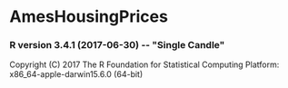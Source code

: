 # AmesHousingPrices

### R version 3.4.1 (2017-06-30) -- "Single Candle"
Copyright (C) 2017 The R Foundation for Statistical Computing
Platform: x86_64-apple-darwin15.6.0 (64-bit)
